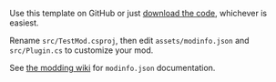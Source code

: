 Use this template on GitHub or just [download the code](https://github.com/Dual-Iron/TestMod/archive/refs/heads/master.zip), whichever is easiest.

Rename `src/TestMod.csproj`, then edit `assets/modinfo.json` and `src/Plugin.cs` to customize your mod.

See [the modding wiki](https://rainworldmodding.miraheze.org/wiki/Downpour_Reference/Mod_Directories) for `modinfo.json` documentation.
